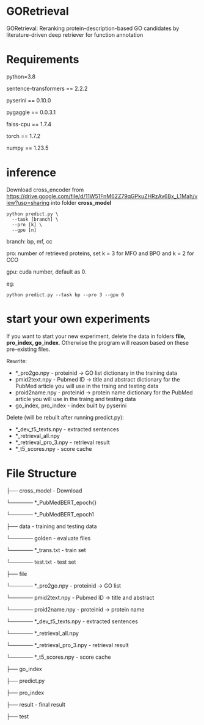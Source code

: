 # GORetrieval

GORetrieval: Reranking protein-description-based GO candidates by literature-driven deep retriever for function annotation

# Requirements

python=3.8

sentence-transformers == 2.2.2

pyserini == 0.10.0

pygaggle == 0.0.3.1

faiss-cpu == 1.7.4

torch == 1.7.2

numpy == 1.23.5

# inference

Download cross_encoder from https://drive.google.com/file/d/11W51FnM62Z79qGPkuZHRzAv6Bx_L1Mah/view?usp=sharing into folder **cross_model**

```
python predict.py \
  --task [branch] \
  --pro [k] \
  --gpu [n]
```

branch: bp, mf, cc

pro: number of retrieved proteins, set k = 3 for MFO and BPO and k = 2 for CCO 

gpu: cuda number, default as 0.

eg:
```
python predict.py --task bp --pro 3 --gpu 0
```

# start your own experiments

If you want to start your new experiment, delete the data in folders **file, pro_index, go_index**. Otherwise the program will reason based on these pre-existing files.

Rewrite:

- *_pro2go.npy - proteinid -> GO list dictionary in the training data
- pmid2text.npy - Pubmed ID -> title and abstract dictionary for the PubMed article you will use in the traing and testing data
- proid2name.npy - proteinid -> protein name dictionary for the PubMed article you will use in the traing and testing data
- go_index, pro_index - index built by pyserini

Delete (will be rebuilt after running predict.py):

- *_dev_t5_texts.npy - extracted sentences
- *_retrieval_all.npy
- *_retrieval_pro_3.npy - retrieval result
- *_t5_scores.npy - score cache

# File Structure

├── cross_model - Download

└────── *_PubMedBERT_epoch{}

└────── *_PubMedBERT_epoch1

├── data - training and testing data

└────── golden - evaluate files

└────── *_trans.txt - train set

└────── test.txt - test set

├── file

└────── *_pro2go.npy - proteinid -> GO list

└────── pmid2text.npy - Pubmed ID -> title and abstract 

└────── proid2name.npy - proteinid -> protein name


└────── *_dev_t5_texts.npy - extracted sentences

└────── *_retrieval_all.npy

└────── *_retrieval_pro_3.npy - retrieval result

└────── *_t5_scores.npy - score cache


├── go_index
  
├── predict.py

├── pro_index

├── result - final result

├── test
